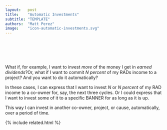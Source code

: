 ```yaml
---
layout:   post
title:    "Automatic Investments"
subtitle: "TEMPLATE"
authors:  "Matt Perez"
image:    "icon-automatic-investments.svg"
---
```


<div style="display:none;">
 <p>What if you want to invest your money-through-<span class="_paradigm">RAD</span> for more than one cycle&rsquo;s worth. And you want to do it automatically?</p>
</div>

<h1>&nbsp;</h1>
 <p>What if, for example, I want to invest <em>more</em> of the money I get in <em>earned dividends</em>?Or, what if I want to commit <em>N percent</em>  of my <span class="_paradigm">RAD</span>s income to a project? And you want to do it automatically?</p>
 <p>In these cases, I can express that I want to invest <em>N</em> or <em>N percent</em> of my <span class="_paradigm">RAD</span> income to a co-owner for, say, the next three cycles. Or I could express that I want to invest some of it to a specific <span class="_paradigm">BANNER</span> for as long as it is up.</p>
 <p>This way I can invest in another co-owner, project, or cause, automatically, over a period of time.</p>

{% include related.html %}
